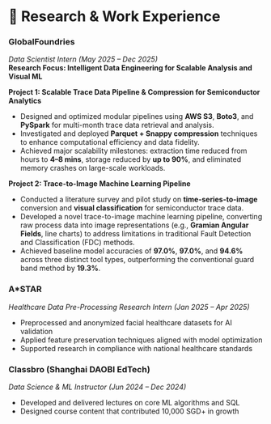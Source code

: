 # 💼 Research & Work Experience

### **GlobalFoundries**   
*Data Scientist Intern (May 2025 – Dec 2025)*  
**Research Focus: Intelligent Data Engineering for Scalable Analysis and Visual ML**

**Project 1: Scalable Trace Data Pipeline & Compression for Semiconductor Analytics**  
- Designed and optimized modular pipelines using **AWS S3**, **Boto3**, and **PySpark** for multi-month trace data retrieval and analysis.  
- Investigated and deployed **Parquet + Snappy compression** techniques to enhance computational efficiency and data fidelity.  
- Achieved major scalability milestones: extraction time reduced from hours to **4–8 mins**, storage reduced by **up to 90%**, and eliminated memory crashes on large-scale workloads.

**Project 2: Trace-to-Image Machine Learning Pipeline**  
- Conducted a literature survey and pilot study on **time-series-to-image** conversion and **visual classification** for semiconductor trace data.  
- Developed a novel trace-to-image machine learning pipeline, converting raw process data into image representations (e.g., **Gramian Angular Fields**, line charts) to address limitations in traditional Fault Detection and Classification (FDC) methods.
- Achieved baseline model accuracies of **97.0%**, **97.0%**, and **94.6%** across three distinct tool types, outperforming the conventional guard band method by **19.3%**.


### **A*STAR**  
*Healthcare Data Pre-Processing Research Intern (Jan 2025 – Apr 2025)*  
- Preprocessed and anonymized facial healthcare datasets for AI validation  
- Applied feature preservation techniques aligned with model optimization  
- Supported research in compliance with national healthcare standards

### **Classbro (Shanghai DAOBI EdTech)**  
*Data Science & ML Instructor (Jun 2024 – Dec 2024)*  
- Developed and delivered lectures on core ML algorithms and SQL  
- Designed course content that contributed 10,000 SGD+ in growth

